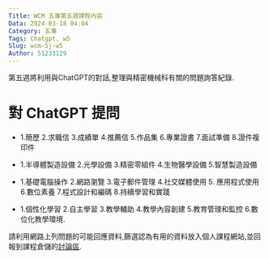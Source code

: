 ```yaml
---
Title: WCM 五專第五週課程內容
Data: 2024-03-18 04:04
Category: 五專
Tags: Chatgpt, w5
Slug: wcm-5j-w5
Author: 51233129
---
```


第五週將利用與ChatGPT的對話,整理與精密機械科有關的問題詢答紀錄.

<!-- PELICAN_END_SUMMARY -->

# 對 ChatGPT 提問

- 1.簡歷 2.求職信 3.成績單 4.推薦信 5.作品集 6.專業證書 7.面試準備 8.證件複印件

- 1.半導體製造設備 2.光學設備 3.精密零組件 4.生物醫學設備 5.智慧製造設備

- 1.基礎電腦操作 2.網路瀏覽 3.電子郵件管理 4.社交媒體使用 5. 應用程式使用 6.數位素養 7.程式設計和編碼 8.持續學習和實踐

- 1.個性化學習 2.自主學習 3.教學輔助 4.教學內容創建 5.教育管理和監控 6.數位化教學環境.

請利用網路上列問題的可能回應資料,篩選認為有用的資料放入個人課程網站,並回報到課程倉儲的[討論區](https://github.com/mdecycu/wcm2024/discussions/1).


